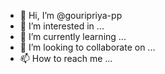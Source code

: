 - 👋 Hi, I’m @gouripriya-pp
- 👀 I’m interested in ...
- 🌱 I’m currently learning ...
- 💞️ I’m looking to collaborate on ...
- 📫 How to reach me ...

<!---
gouripriya-pp/gouripriya-pp is a ✨ special ✨ repository because its `README.md` (this file) appears on your GitHub profile.
You can click the Preview link to take a look at your changes.
--->
